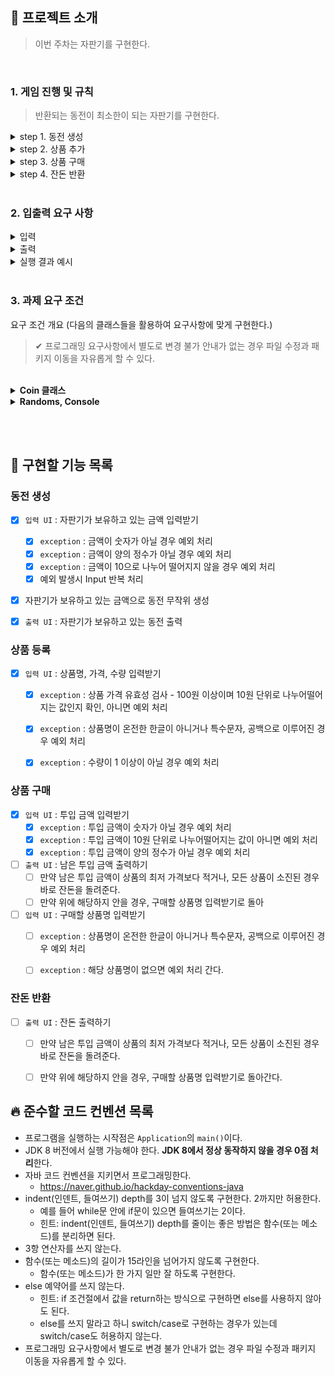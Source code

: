 ## 🚀 프로젝트 소개
> 이번 주차는 자판기를 구현한다.
>
<br>

### 1. 게임 진행 및 규칙

> 반환되는 동전이 최소한이 되는 자판기를 구현한다.
>

<details>
    <summary>step 1. 동전 생성</summary>
    <div markdown="1">

- 자판기가 보유하고 있는 금액으로 동전을 무작위로 생성한다. 
- 투입 금액으로는 동전을 생성하지 않는다.

<br>
</div>
</details>

<details>
    <summary>step 2. 상품 추가</summary>
    <div markdown="1">

- 상품명, 가격, 수량을 입력하여 상품을 추가할 수 있다. 
- 상품 가격은 100원부터 시작하며, 10원으로 나누어떨어져야 한다.

<br>
</div>
</details>

<details>
    <summary>step 3. 상품 구매</summary>
    <div markdown="1">

- 사용자가 투입한 금액으로 상품을 구매할 수 있다.

<br>
</div>
</details>

<details>
    <summary>step 4. 잔돈 반환</summary>
    <div markdown="1">

- 잔돈을 돌려줄 때 현재 보유한 최소 개수의 동전으로 잔돈을 돌려준다. 
- 지폐를 잔돈으로 반환하는 경우는 없다고 가정한다.
- 남은 금액이 상품의 최저 가격보다 적거나, 모든 상품이 소진된 경우 바로 잔돈을 돌려준다.
- 잔돈을 반환할 수 없는 경우 잔돈으로 반환할 수 있는 금액만 반환한다.
  - 반환되지 않은 금액은 자판기에 남는다.

<br>
</div>
</details>

<br>

### 2. 입출력 요구 사항

<details>
    <summary>입력</summary>
    <div markdown="1">

- 상품명, 가격, 수량은 쉼표로, 개별 상품은 대괄호([])로 묶어 세미콜론(;)으로 구분한다.

  ```
  [콜라,1500,20];[사이다,1000,10]
  ```
  <br>
</div>
</details>

<details>
    <summary>출력</summary>
    <div markdown="1">

- 자판기가 보유한 동전

  ```
  500원 - 0개
  100원 - 4개
  50원 - 1개
  10원 - 0개
  ```

- 잔돈은 반환된 동전만 출력한다.

  ```
  100원 - 4개
  50원 - 1개
  ```

- 예외 상황 시 에러 문구를 출력해야 한다. 단, 에러 문구는 [ERROR]로 시작해야 한다.

  ```
  [ERROR] 금액은 숫자여야 합니다.
  ```

<br>
</div>
</details>

<details>
    <summary>실행 결과 예시</summary>
    <div markdown="1">

```
자판기가 보유하고 있는 금액을 입력해 주세요.
450

자판기가 보유한 동전
500원 - 0개
100원 - 4개
50원 - 1개
10원 - 0개

상품명과 가격, 수량을 입력해 주세요.
[콜라,1500,20];[사이다,1000,10]

투입 금액을 입력해 주세요.
3000

투입 금액: 3000원
구매할 상품명을 입력해 주세요.
콜라

투입 금액: 1500원
구매할 상품명을 입력해 주세요.
사이다

투입 금액: 500원
잔돈
100원 - 4개
50원 - 1개
```

<br>
</div>
</details>

<br>


### 3. 과제 요구 조건

요구 조건 개요
(다음의 클래스들을 활용하여 요구사항에 맞게 구현한다.)

> ✔ 프로그래밍 요구사항에서 별도로 변경 불가 안내가 없는 경우 파일 수정과 패키지 이동을 자유롭게 할 수 있다.
> 

<br>

<details>
    <summary> <b>Coin 클래스</b> </summary>
    <div markdown="1">


> 📍 Coin 클래스를 활용해 구현해야 한다.
> 

```java
public enum Coin {
    COIN_500(500),
    COIN_100(100),
    COIN_50(50),
    COIN_10(10);

    private final int amount;

    Coin(final int amount) {
        this.amount = amount;
    }

    // 추가 기능 구현
}
```

- [ ] 필드(인스턴스 변수)인 **`amount`의 접근 제어자 private을 변경할 수 없다.**


<br>
</div>
</details>

<details>
    <summary> <b>Randoms, Console</b> </summary>
    <div markdown="1">

- [ ] JDK에서 기본 제공하는 Random, Scanner API 대신 `camp.nextstep.edu.missionutils`에서 제공하는 `Randoms`, `Console` API를 활용해 구현해야 한다. 
- [ ] Random 값 추출은 `camp.nextstep.edu.missionutils.Randoms`의 `pickNumberInList()`를 활용한다.
- [ ] 사용자가 입력하는 값은 `camp.nextstep.edu.missionutils.Console`의 `readLine()`을 활용한다.
- [ ] 프로그램 구현을 완료했을 때 `src/test/java` 디렉터리의 `ApplicationTest`에 있는 모든 테스트 케이스가 성공해야 한다. **테스트가 실패할 경우 0점 처리한다.**

<br>
</div>
</details>

<br><br>

## 📝 구현할 기능 목록

### 동전 생성

- [x] `입력 UI` : 자판기가 보유하고 있는 금액 입력받기
  - [x] `exception` : 금액이 숫자가 아닐 경우 예외 처리
  - [x] `exception` : 금액이 양의 정수가 아닐 경우 예외 처리
  - [x] `exception` : 금액이 10으로 나누어 떨어지지 않을 경우 예외 처리
  - [x] 예외 발생시 Input 반복 처리

- [x] 자판기가 보유하고 있는 금액으로 동전 무작위 생성
- [x] `출력 UI` : 자판기가 보유하고 있는 동전 출력


### 상품 등록

- [x] `입력 UI` : 상품명, 가격, 수량 입력받기
  - [x] `exception` : 상품 가격 유효성 검사 - 100원 이상이며 10원 단위로 나누어떨어지는 값인지 확인, 아니면 예외 처리
  - [x] `exception` : 상품명이 온전한 한글이 아니거나 특수문자, 공백으로 이루어진 경우 예외 처리
  - [x] `exception` : 수량이 1 이상이 아닐 경우 예외 처리



### 상품 구매

- [x] `입력 UI` : 투입 금액 입력받기
  - [x] `exception` : 투입 금액이 숫자가 아닐 경우 예외 처리
  - [x] `exception` : 투입 금액이 10원 단위로 나누어떨어지는 값이 아니면 예외 처리
  - [x] `exception` : 투입 금액이 양의 정수가 아닐 경우 예외 처리

- [ ] `출력 UI` : 남은 투입 금액 출력하기
  - [ ] 만약 남은 투입 금액이 상품의 최저 가격보다 적거나, 모든 상품이 소진된 경우 바로 잔돈을 돌려준다.
  - [ ] 만약 위에 해당하지 안을 경우, 구매할 상품명 입력받기로 돌아

- [ ] `입력 UI` : 구매할 상품명 입력받기
  - [ ] `exception` : 상품명이 온전한 한글이 아니거나 특수문자, 공백으로 이루어진 경우 예외 처리
  - [ ] `exception` : 해당 상품명이 없으면 예외 처리
간다.



### 잔돈 반환

- [ ] `출력 UI` : 잔돈 출력하기
  - [ ] 만약 남은 투입 금액이 상품의 최저 가격보다 적거나, 모든 상품이 소진된 경우 바로 잔돈을 돌려준다.
  - [ ] 만약 위에 해당하지 안을 경우, 구매할 상품명 입력받기로 돌아간다.


  
## 🔥 준수할 코드 컨벤션 목록


- 프로그램을 실행하는 시작점은 `Application`의 `main()`이다.
- JDK 8 버전에서 실행 가능해야 한다. **JDK 8에서 정상 동작하지 않을 경우 0점 처리**한다.
- 자바 코드 컨벤션을 지키면서 프로그래밍한다.
  - https://naver.github.io/hackday-conventions-java
- indent(인덴트, 들여쓰기) depth를 3이 넘지 않도록 구현한다. 2까지만 허용한다.
  - 예를 들어 while문 안에 if문이 있으면 들여쓰기는 2이다.
  - 힌트: indent(인덴트, 들여쓰기) depth를 줄이는 좋은 방법은 함수(또는 메소드)를 분리하면 된다.
- 3항 연산자를 쓰지 않는다.
- 함수(또는 메소드)의 길이가 15라인을 넘어가지 않도록 구현한다.
  - 함수(또는 메소드)가 한 가지 일만 잘 하도록 구현한다.
- else 예약어를 쓰지 않는다.
  - 힌트: if 조건절에서 값을 return하는 방식으로 구현하면 else를 사용하지 않아도 된다.
  - else를 쓰지 말라고 하니 switch/case로 구현하는 경우가 있는데 switch/case도 허용하지 않는다.
- 프로그래밍 요구사항에서 별도로 변경 불가 안내가 없는 경우 파일 수정과 패키지 이동을 자유롭게 할 수 있다.